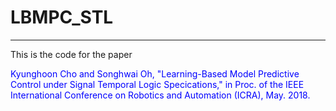 LBMPC_STL
=============
* * *
This is the code for the paper

<font color="blue">
Kyunghoon Cho and Songhwai Oh, "Learning-Based Model Predictive Control under Signal Temporal Logic Specications," 
in Proc. of the IEEE International Conference on Robotics and Automation (ICRA), May. 2018.
</font>
